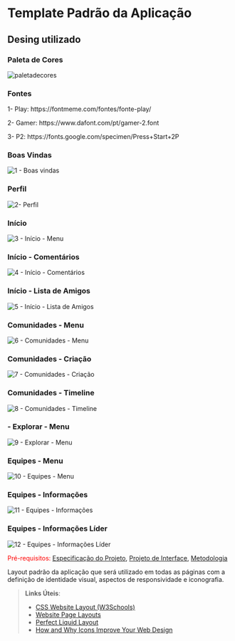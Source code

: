 # Template Padrão da Aplicação

## Desing utilizado

### Paleta de Cores
![paletadecores](https://github.com/ICEI-PUC-Minas-PMV-ADS/pmv-ads-2023-2-e2-proj-int-t2-gaming-groove/assets/126729120/f58d99ce-0314-49a4-96f7-81cde2e1a3e2)

### Fontes

<p> 1- Play: https://fontmeme.com/fontes/fonte-play/
<p> 2- Gamer: https://www.dafont.com/pt/gamer-2.font
<p> 3- P2: https://fonts.google.com/specimen/Press+Start+2P

### Boas Vindas
![1 - Boas vindas](https://github.com/ICEI-PUC-Minas-PMV-ADS/pmv-ads-2023-2-e2-proj-int-t2-gaming-groove/assets/126729120/5af6c151-ed60-4501-9604-9d368d2f3219)

### Perfil
![2- Perfil](https://github.com/ICEI-PUC-Minas-PMV-ADS/pmv-ads-2023-2-e2-proj-int-t2-gaming-groove/assets/126729120/fb4ee7b6-8054-4259-a8e2-ae523f1a95b2)

### Início
![3 - Início - Menu](https://github.com/ICEI-PUC-Minas-PMV-ADS/pmv-ads-2023-2-e2-proj-int-t2-gaming-groove/assets/126729120/7a88ce73-fd24-401b-b34f-b4fe721ed6ff)

###  Início - Comentários
![4 - Início - Comentários](https://github.com/ICEI-PUC-Minas-PMV-ADS/pmv-ads-2023-2-e2-proj-int-t2-gaming-groove/assets/126729120/05197e0c-9994-42c1-9bbc-df2f98bf042e)

### Início - Lista de Amigos
![5 - Início - Lista de Amigos](https://github.com/ICEI-PUC-Minas-PMV-ADS/pmv-ads-2023-2-e2-proj-int-t2-gaming-groove/assets/126729120/a627e4c5-d70c-4787-ae56-613fc0cb3528)


### Comunidades - Menu

![6 - Comunidades - Menu](https://github.com/ICEI-PUC-Minas-PMV-ADS/pmv-ads-2023-2-e2-proj-int-t2-gaming-groove/assets/126729120/2ea7bf6c-80e8-4d43-9c77-570ba873d4ca)

### Comunidades - Criação

![7 - Comunidades - Criação](https://github.com/ICEI-PUC-Minas-PMV-ADS/pmv-ads-2023-2-e2-proj-int-t2-gaming-groove/assets/126729120/8c467d37-a73d-47a6-a047-b8420e0e012a)

### Comunidades - Timeline

![8 - Comunidades - Timeline](https://github.com/ICEI-PUC-Minas-PMV-ADS/pmv-ads-2023-2-e2-proj-int-t2-gaming-groove/assets/126729120/f748cd7c-fe34-4688-b45f-01d487cc9528)

### - Explorar - Menu

![9 - Explorar - Menu](https://github.com/ICEI-PUC-Minas-PMV-ADS/pmv-ads-2023-2-e2-proj-int-t2-gaming-groove/assets/126729120/02bc6773-a490-4d6f-9711-41d5946fa217)

### Equipes - Menu

![10 - Equipes - Menu](https://github.com/ICEI-PUC-Minas-PMV-ADS/pmv-ads-2023-2-e2-proj-int-t2-gaming-groove/assets/126729120/0e0f8bfa-2224-4f1a-a20a-09d65ab79c8c)

### Equipes - Informações

![11 - Equipes - Informações](https://github.com/ICEI-PUC-Minas-PMV-ADS/pmv-ads-2023-2-e2-proj-int-t2-gaming-groove/assets/126729120/0e5bc5ae-cc44-439f-8085-cceb0ce0e194)

### Equipes  - Informações Líder

![12 - Equipes - Informações Líder](https://github.com/ICEI-PUC-Minas-PMV-ADS/pmv-ads-2023-2-e2-proj-int-t2-gaming-groove/assets/126729120/cac5f23e-6ef2-44f8-8753-d67b83c28970)

<span style="color:red">Pré-requisitos: <a href="2-Especificação do Projeto.md"> Especificação do Projeto</a></span>, <a href="3-Projeto de Interface.md"> Projeto de Interface</a>, <a href="4-Metodologia.md"> Metodologia</a>

Layout padrão da aplicação que será utilizado em todas as páginas com a definição de identidade visual, aspectos de responsividade e iconografia.

> **Links Úteis**:
>
> - [CSS Website Layout (W3Schools)](https://www.w3schools.com/css/css_website_layout.asp)
> - [Website Page Layouts](http://www.cellbiol.com/bioinformatics_web_development/chapter-3-your-first-web-page-learning-html-and-css/website-page-layouts/)
> - [Perfect Liquid Layout](https://matthewjamestaylor.com/perfect-liquid-layouts)
> - [How and Why Icons Improve Your Web Design](https://usabilla.com/blog/how-and-why-icons-improve-you-web-design/)
